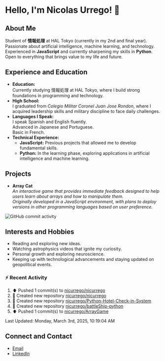
# Hello, I'm Nicolas Urrego! 👋

## About Me
Student of **情報処理** at HAL Tokyo (currently in my 2nd and final year).  
Passionate about artificial intelligence, machine learning, and technology.  
Experienced in **JavaScript** and currently sharpening my skills in **Python**.  
Open to everything that brings value to my life and future.

## Experience and Education
- **Education:**  
  Currently studying 情報処理 at HAL Tokyo, where I build strong foundations in programming and technology.
- **High School:**  
  I graduated from *Colegio Militar Coronel Juan Jose Rondon*, where I acquired leadership skills and military discipline to face daily challenges.
- **Languages I Speak:**  
  I speak Spanish and English fluently.  
  Advanced in Japanese and Portuguese.  
  Basic in French.
- **Technical Experience:**  
  - **JavaScript:** Previous projects that allowed me to develop fundamental skills.  
  - **Python:** In the learning phase, exploring applications in artificial intelligence and machine learning.

## Projects
- **Array Cat**  
  *An interactive game that provides immediate feedback designed to help users learn about arrays and how to manipulate them.  
  Originally developed in a JavaScript environment, with plans to deploy versions in other programming languages based on user preference.*

![GitHub commit activity](https://img.shields.io/github/commit-activity/m/nicurrego/ArrayGame)
## Interests and Hobbies
- Reading and exploring new ideas.
- Watching astrophysics videos that ignite my curiosity.
- Personal growth and exploring neuroscience.
- Keeping up with technological advancements and staying updated on geopolitical events.

### :zap: Recent Activity
<!--RECENT_ACTIVITY:start-->
1. ⬆️ Pushed 1 commit(s) to [nicurrego/nicurrego](https://github.com/nicurrego/nicurrego)<br>
2. 📔 Created new repository [nicurrego/nicurrego](https://github.com/nicurrego/nicurrego)<br>
3. 📔 Created new repository [nicurrego/Python-Hotel-Check-in-System](https://github.com/nicurrego/Python-Hotel-Check-in-System)<br>
4. 📔 Created new repository [nicurrego/battleShip-python](https://github.com/nicurrego/battleShip-python)<br>
5. ⬆️ Pushed 1 commit(s) to [nicurrego/ArrayGame](https://github.com/nicurrego/ArrayGame)<br>
<!--RECENT_ACTIVITY:end-->

<!--RECENT_ACTIVITY:last_update-->
Last Updated: Monday, March 3rd, 2025, 10:19:04 AM
<!--RECENT_ACTIVITY:last_update_end-->

## Connect and Contact
- [Email](mailto:nicurrego+github@gmail.com)  
- [LinkedIn](https://www.linkedin.com/in/nicolasurregodiaz)




